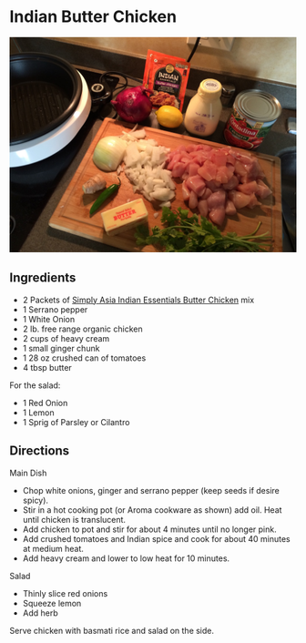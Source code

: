 # Indian Butter Chicken

![sandwich](2016-06-19.jpg)

## Ingredients

* 2 Packets of [Simply Asia Indian Essentials Butter Chicken](https://www.amazon.com/Indian-Essentials-Seasoning-Butter-Chicken/dp/B00H5QPCW8) mix
* 1 Serrano pepper
* 1 White Onion
* 2 lb. free range organic chicken
* 2 cups of heavy cream
* 1 small ginger chunk
* 1 28 oz crushed can of tomatoes
* 4 tbsp butter

For the salad:

* 1 Red Onion
* 1 Lemon
* 1 Sprig of Parsley or Cilantro

## Directions

Main Dish

* Chop white onions, ginger and serrano pepper (keep seeds if desire spicy).
* Stir in a hot cooking pot (or Aroma cookware as shown) add oil.  Heat until chicken is translucent.
* Add chicken to pot and stir for about 4 minutes until no longer pink.
* Add crushed tomatoes and Indian spice and cook for about 40 minutes at medium heat.
* Add heavy cream and lower to low heat for 10 minutes.

Salad

* Thinly slice red onions
* Squeeze lemon
* Add herb

Serve chicken with basmati rice and salad on the side.
